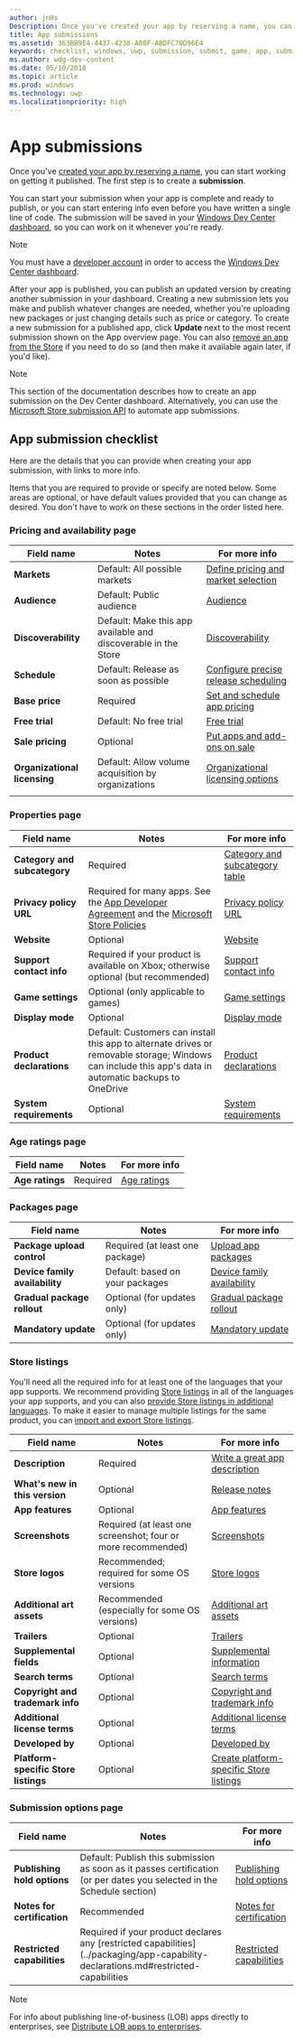 ```yaml
---
author: jnHs
Description: Once you've created your app by reserving a name, you can start working on getting it published. The first step is to create a submission.
title: App submissions
ms.assetid: 363BB9E4-4437-4238-A80F-ABDFC70D96E4
keywords: checklist, windows, uwp, submission, submit, game, app, submitting
ms.author: wdg-dev-content
ms.date: 05/10/2018
ms.topic: article
ms.prod: windows
ms.technology: uwp
ms.localizationpriority: high
---
```


# App submissions


Once you've [created your app by reserving a name](create-your-app-by-reserving-a-name.md), you can start working on getting it published. The first step is to create a **submission**.

You can start your submission when your app is complete and ready to publish, or you can start entering info even before you have written a single line of code. The submission will be saved in your [Windows Dev Center dashboard](http://developer.microsoft.com/dashboard), so you can work on it whenever you're ready.

> [!NOTE]
> You must have a [developer account](http://go.microsoft.com/fwlink/p/?LinkId=615100) in order to access the [Windows Dev Center dashboard](http://developer.microsoft.com/dashboard).

After your app is published, you can publish an updated version by creating another submission in your dashboard. Creating a new submission lets you make and publish whatever changes are needed, whether you're uploading new packages or just changing details such as price or category. To create a new submission for a published app, click **Update** next to the most recent submission shown on the App overview page. You can also [remove an app from the Store](guidance-for-app-package-management.md#removing-an-app-from-the-store) if you need to do so (and then make it available again later, if you'd like).

> [!NOTE]
> This section of the documentation describes how to create an app submission on the Dev Center dashboard. Alternatively, you can use the [Microsoft Store submission API](../monetize/create-and-manage-submissions-using-windows-store-services.md) to automate app submissions.

## App submission checklist

Here are the details that you can provide when creating your app submission, with links to more info.

Items that you are required to provide or specify are noted below. Some areas are optional, or have default values provided that you can change as desired. You don't have to work on these sections in the order listed here.

### Pricing and availability page
| Field name                    | Notes                                       | For more info                                                             |
|-------------------------------|---------------------------------------------|---------------------------------------------------------------------------|
| **Markets**                   | Default: All possible markets  | [Define pricing and market selection](define-pricing-and-market-selection.md)         |
| **Audience**                | Default: Public audience | [Audience](choose-visibility-options.md#audience) |
| **Discoverability**                | Default: Make this app available and discoverable in the Store | [Discoverability](choose-visibility-options.md#discoverability) |
| **Schedule**                  | Default: Release as soon as possible        | [Configure precise release scheduling](configure-precise-release-scheduling.md) |
| **Base price**                | Required                                    | [Set and schedule app pricing](set-and-schedule-app-pricing.md)              |
| **Free trial**                | Default: No free trial                      | [Free trial](set-app-pricing-and-availability.md#free-trial)              |
| **Sale pricing**              | Optional                                    | [Put apps and add-ons on sale](put-apps-and-add-ons-on-sale.md)           |
| **Organizational licensing**    | Default: Allow volume acquisition by organizations | [Organizational licensing options](organizational-licensing.md)        |
      |


### Properties page

| Field name                    | Notes                                       | For more info                                                             |
|-------------------------------|---------------------------------------------|---------------------------------------------------------------------------|
| **Category and subcategory**  | Required                                    | [Category and subcategory table](category-and-subcategory-table.md)       |
| **Privacy policy URL**            | Required for many apps. See the [App Developer Agreement](https://docs.microsoft.com/legal/windows/agreements/app-developer-agreement) and the [Microsoft Store Policies](https://docs.microsoft.com/en-us/legal/windows/agreements/store-policies#105-personal-information) | [Privacy policy URL](enter-app-properties.md#privacy-policy-url)        |
| **Website**                   | Optional                                    | [Website](enter-app-properties.md#website)                   |
| **Support contact info**      | Required if your product is available on Xbox; otherwise optional (but recommended)                                   | [Support contact info](enter-app-properties.md#support-contact-info)              |
| **Game settings**             | Optional (only applicable to games)         | [Game settings](enter-app-properties.md#game-settings) |
| **Display mode**             | Optional                   | [Display mode](enter-app-properties.md#display-mode) |
| **Product declarations**          | Default: Customers can install this app to alternate drives or removable storage; Windows can include this app's data in automatic backups to OneDrive | [Product declarations](app-declarations.md) |
| **System requirements**      | Optional                                    | [System requirements](enter-app-properties.md#system-requirements)      |

<span/>

### Age ratings page

| Field name                    | Notes                                       | For more info                          |
|-------------------------------|---------------------------------------------|----------------------------------------|
| **Age ratings**               | Required                                    | [Age ratings](age-ratings.md)          |

<span/>

### Packages page

| Field name                    | Notes                                  | For more info                          |
|-------------------------------|----------------------------------------|----------------------------------------|
| **Package upload control**    | Required (at least one package)        | [Upload app packages](upload-app-packages.md) |
| **Device family availability** | Default: based on your packages       | [Device family availability](device-family-availability.md) |
| **Gradual package rollout**   | Optional (for updates only)            | [Gradual package rollout](gradual-package-rollout.md) |
| **Mandatory update**          | Optional (for updates only)            | [Mandatory update](upload-app-packages.md#mandatory-update)


### Store listings

You'll need all the required info for at least one of the languages that your app supports. We recommend providing [Store listings](create-app-store-listings.md) in all of the languages your app supports, and you can also [provide Store listings in additional languages](create-app-store-listings.md#store-listing-languages). To make it easier to manage multiple listings for the same product, you can [import and export Store listings](import-and-export-store-listings.md).

| Field name                    | Notes                                       | For more info                                                     |
|-------------------------------|---------------------------------------------|-------------------------------------------------------------------|
| **Description**               | Required                                    | [Write a great app description](write-a-great-app-description.md) |
| **What's new in this version**   | Optional                                 | [Release notes](create-app-store-listings.md#whats-new-in-this-version)       |
| **App features**              | Optional                                    | [App features](create-app-store-listings.md#app-features)         |
| **Screenshots**               | Required (at least one screenshot; four or more recommended)          | [Screenshots](app-screenshots-and-images.md#screenshots)          |
| **Store logos**               | Recommended; required for some OS versions | [Store logos](app-screenshots-and-images.md#store-logos)             |
| **Additional art assets**     | Recommended (especially for some OS versions)         | [Additional art assets](app-screenshots-and-images.md#additional-art-assets) |
| **Trailers**                  | Optional                                    | [Trailers](app-screenshots-and-images.md#trailers)                | 
| **Supplemental fields**  | Optional                                    | [Supplemental information](create-app-store-listings.md#supplemental-fields) 
| **Search terms**              | Optional                                    | [Search terms](create-app-store-listings.md#search-terms)         |
| **Copyright and trademark info** | Optional                                 | [Copyright and trademark info](create-app-store-listings.md#copyright-and-trademark-info) |
| **Additional license terms**  | Optional                                    | [Additional license terms](create-app-store-listings.md#additional-license-terms) |
| **Developed by**              | Optional                                    | [Developed by](create-app-store-listings.md#developed-by)                   |
| **Platform-specific Store listings** | Optional                               | [Create platform-specific Store listings](create-platform-specific-store-listings.md)  |

<span/>

### Submission options page

| Field name                    | Notes                                       | For more info                                                     |
|-------------------------------|---------------------------------------------|-------------------------------------------------------------------|
| **Publishing hold options**     | Default: Publish this submission as soon as it passes certification (or per dates you selected in the Schedule section)      | [Publishing hold options](manage-submission-options.md#publishing-hold-options)    
| **Notes for certification**     | Recommended          | [Notes for certification](notes-for-certification.md)             |
| **Restricted capabilities**     | Required if your product declares any [restricted capabilities](../packaging/app-capability-declarations.md#restricted-capabilities    | [Restricted capabilities](manage-submission-options.md#publishing-hold-options)       

<span/>

> [!NOTE]
> For info about publishing line-of-business (LOB) apps directly to enterprises, see [Distribute LOB apps to enterprises](distribute-lob-apps-to-enterprises.md).
